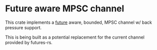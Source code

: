 # Future aware MPSC channel

This crate implements a [future](github.com/alexcrichton/futures-rs/)
aware, bounded, MPSC channel w/ back pressure support.

This is being built as a potential replacement for the current channel
provided by futures-rs.
